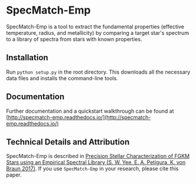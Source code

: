 # SpecMatch-Emp

SpecMatch-Emp is a tool to extract the fundamental properties (effective temperature, radius, and metallicity) by comparing a target star's spectrum to a library of spectra from stars with known properties.

## Installation

Run `python setup.py` in the root directory. This downloads all the necessary data files and installs the command-line tools.

## Documentation

Further documentation and a quickstart walkthrough can be found at [http://specmatch-emp.readthedocs.io/](http://specmatch-emp.readthedocs.io/)

## Technical Details and Attribution

SpecMatch-Emp is described in [Precision Stellar Characterization of FGKM Stars using an Empirical Spectral Library (S. W. Yee, E. A. Petigura, K. von Braun 2017)](https://arxiv.org/abs/1701.00922). If you use `SpecMatch-Emp` in your research, please cite this paper.
